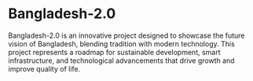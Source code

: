 # Bangladesh-2.0
Bangladesh-2.0 is an innovative project designed to showcase the future vision of Bangladesh, blending tradition with modern technology. This project represents a roadmap for sustainable development, smart infrastructure, and technological advancements that drive growth and improve quality of life.
